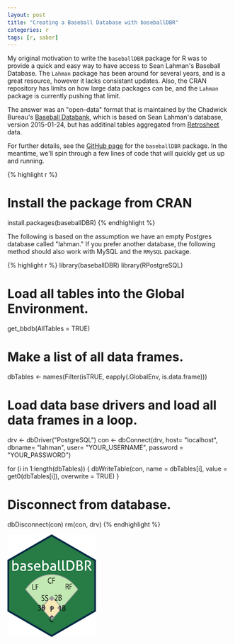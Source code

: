 ```yaml
---
layout: post
title: "Creating a Baseball Database with baseballDBR"
categories: r
tags: [r, saber]
---
```




My original motivation to write the `baseballDBR` package for R was to provide a quick and easy way to have access to Sean Lahman's Baseball Database. The `Lahman` package has been around for several years, and is a great resource, however it lacks consistant updates. Also, the CRAN repository has limits on how large data packages can be, and the `Lahman` package is currently pushing that limit.

The answer was an "open-data" format that is maintained by the Chadwick Bureau's [Baseball Databank](https://github.com/chadwickbureau/baseballdatabank), which is based on Sean Lahman's database, version 2015-01-24, but has additinal tables aggregated from [Retrosheet](https://github.com/chadwickbureau/baseballdatabank) data.

For further details, see the [GitHub page](https://github.com/keberwein/baseballDBR) for the `baseballDBR` package. In the meantime, we'll spin through a few lines of code that will quickly get us up and running.


{% highlight r %}
# Install the package from CRAN
install.packages(baseballDBR)
{% endhighlight %}


The following is based on the assumption we have an empty Postgres database called "lahman." If you prefer another database, the following method should also work with MySQL and the `RMySQL` package.


{% highlight r %}
library(baseballDBR)
library(RPostgreSQL)

# Load all tables into the Global Environment.
get_bbdb(AllTables = TRUE)

# Make a list of all data frames.
dbTables <- names(Filter(isTRUE, eapply(.GlobalEnv, is.data.frame)))

# Load data base drivers and load all data frames in a loop.
drv <- dbDriver("PostgreSQL")
con <- dbConnect(drv, host= "localhost", dbname= "lahman", user= "YOUR_USERNAME", password = "YOUR_PASSWORD")

for (i in 1:length(dbTables)) { 
    dbWriteTable(con, name =  dbTables[i], value = get0(dbTables[i]), overwrite = TRUE) 
}

# Disconnect from database.
dbDisconnect(con)
rm(con, drv)
{% endhighlight %}


![](https://github.com/keberwein/keberwein.github.io/blob/master/images/baseballDBR_hex.png?raw=true)
